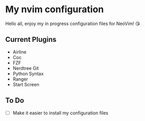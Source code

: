 # My nvim configuration
Hello all, enjoy my in progress configuration files for NeoVim! :kissing_heart:

## Current Plugins
- Airline
- Coc
- FZF
- Nerdtree Git
- Python Syntax
- Ranger
- Start Screen

## To Do
- [ ] Make it easier to install my configuration files 
